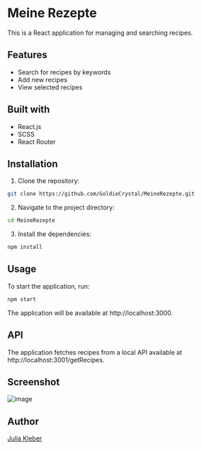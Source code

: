 # Meine Rezepte

This is a React application for managing and searching recipes.

## Features

- Search for recipes by keywords
- Add new recipes
- View selected recipes

## Built with

- React.js
- SCSS
- React Router

## Installation

1. Clone the repository:

  ```bash
  git clone https://github.com/GoldieCrystal/MeineRezepte.git
  ```

2. Navigate to the project directory:

  ```bash
  cd MeineRezepte
  ```

3. Install the dependencies:

  ```bash
  npm install
  ```

## Usage

To start the application, run:

  ```bash
  npm start
  ```

The application will be available at http://localhost:3000.

## API

The application fetches recipes from a local API available at http://localhost:3001/getRecipes.

## Screenshot

![image](https://github.com/GoldieCrystal/MeineRezepte/assets/142741980/bde0c97e-6ad4-4d4f-aee4-a2a5ddc4d6a1)

## Author

[Julia Kleber](https://github.com/GoldieCrystal)
